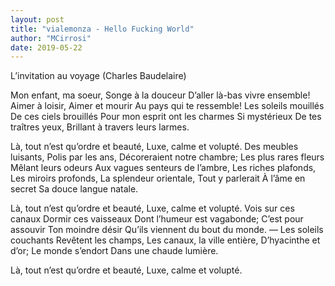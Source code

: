 ```yaml
---
layout: post
title: "vialemonza - Hello Fucking World"
author: "MCirrosi"
date: 2019-05-22
---
```


L’invitation au voyage (Charles Baudelaire)

Mon enfant, ma soeur,
Songe à la douceur
D’aller là-bas vivre ensemble!
Aimer à loisir,
Aimer et mourir
Au pays qui te ressemble!
Les soleils mouillés
De ces ciels brouillés
Pour mon esprit ont les charmes
Si mystérieux
De tes traîtres yeux,
Brillant à travers leurs larmes.

Là, tout n’est qu’ordre et beauté,
Luxe, calme et volupté.
Des meubles luisants,
Polis par les ans,
Décoreraient notre chambre;
Les plus rares fleurs
Mêlant leurs odeurs
Aux vagues senteurs de l’ambre,
Les riches plafonds,
Les miroirs profonds,
La splendeur orientale,
Tout y parlerait
À l’âme en secret
Sa douce langue natale.

Là, tout n’est qu’ordre et beauté,
Luxe, calme et volupté.
Vois sur ces canaux
Dormir ces vaisseaux
Dont l’humeur est vagabonde;
C’est pour assouvir
Ton moindre désir
Qu’ils viennent du bout du monde.
— Les soleils couchants
Revêtent les champs,
Les canaux, la ville entière,
D’hyacinthe et d’or;
Le monde s’endort
Dans une chaude lumière.

Là, tout n’est qu’ordre et beauté,
Luxe, calme et volupté.